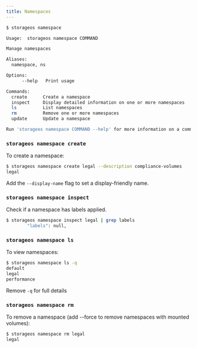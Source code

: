 ```yaml
---
title: Namespaces
---
```



```bash
$ storageos namespace

Usage:	storageos namespace COMMAND

Manage namespaces

Aliases:
  namespace, ns

Options:
      --help   Print usage

Commands:
  create      Create a namespace
  inspect     Display detailed information on one or more namespaces
  ls          List namespaces
  rm          Remove one or more namespaces
  update      Update a namespace

Run 'storageos namespace COMMAND --help' for more information on a command.
```

### `storageos namespace create`
To create a namespace:

```bash
$ storageos namespace create legal --description compliance-volumes
legal
```

Add the `--display-name` flag to set a display-friendly name.

### `storageos namespace inspect`

Check if a namespace has labels applied.

```bash
$ storageos namespace inspect legal | grep labels
        "labels": null,
```

### `storageos namespace ls`

To view namespaces:

```bash
$ storageos namespace ls -q
default
legal
performance
```

Remove `-q` for full details

### `storageos namespace rm`
To remove a namespace (add --force to remove namespaces with mounted volumes):
```bash
$ storageos namespace rm legal
legal
```
